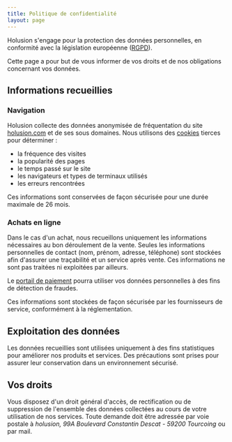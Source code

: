 ```yaml
---
title: Politique de confidentialité
layout: page
---
```


Holusion s'engage pour la protection des données personnelles, en conformité avec la législation européenne ([RGPD](http://eur-lex.europa.eu/legal-content/FR/TXT/HTML/?uri=CELEX:32016R0679&from=EN)).

Cette page a pour but de vous informer de vos droits et de nos obligations concernant vos données.

## Informations recueillies

### Navigation
Holusion collecte des données anonymisée de fréquentation du site [holusion.com](https://holusion.com) et de ses sous domaines. Nous utilisons des [cookies](https://fr.wikipedia.org/wiki/Cookie_(informatique)) tierces pour déterminer :

- la fréquence des visites
- la popularité des pages
- le temps passé sur le site
- les navigateurs et types de terminaux utilisés
- les erreurs rencontrées

Ces informations sont conservées de façon sécurisée pour une durée maximale de 26 mois.

### Achats en ligne

Dans le cas d'un achat, nous recueillons uniquement les informations nécessaires au bon déroulement de la vente. Seules les informations personnelles de contact (nom, prénom, adresse, téléphone) sont stockées afin d'assurer une traçabilité et un service après vente. Ces informations ne sont pas traitées ni exploitées par ailleurs.

Le [portail de paiement](https://stripe.com/fr/privacy) pourra utiliser vos données personnelles à des fins de détection de fraudes.

Ces informations sont stockées de façon sécurisée par les fournisseurs de service, conformément à la réglementation.

## Exploitation des données

Les données recueillies sont utilisées uniquement à des fins statistiques pour améliorer nos produits et services. Des précautions sont prises pour assurer leur conservation dans un environnement sécurisé.

## Vos droits

Vous disposez d'un droit général d'accès, de rectification ou de suppression de l'ensemble des données collectées au cours de votre utilisation de nos services. Toute demande doit être adressée par voie postale à *holusion, 99A Boulevard Constantin Descat - 59200 Tourcoing* ou par <a style="cursor:pointer" onclick="displayContactForm()">mail</a>.
